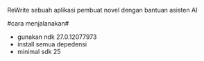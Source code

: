 ReWrite sebuah aplikasi pembuat novel dengan bantuan asisten AI

#cara menjalanakan#
- gunakan ndk 27.0.12077973
- install semua depedensi
- minimal sdk 25
  

